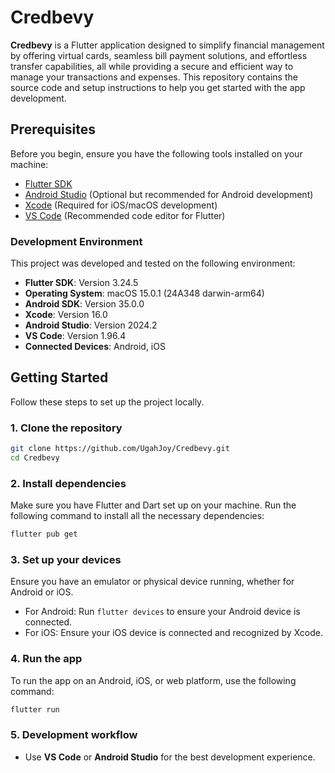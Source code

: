 # Credbevy

**Credbevy** is a Flutter application designed to simplify financial management by offering virtual cards, seamless bill payment solutions, and effortless transfer capabilities, all while providing a secure and efficient way to manage your transactions and expenses. This repository contains the source code and setup instructions to help you get started with the app development.

## Prerequisites

Before you begin, ensure you have the following tools installed on your machine:

- [Flutter SDK](https://flutter.dev/docs/get-started/install)
- [Android Studio](https://developer.android.com/studio) (Optional but recommended for Android development)
- [Xcode](https://developer.apple.com/xcode/) (Required for iOS/macOS development)
- [VS Code](https://code.visualstudio.com/) (Recommended code editor for Flutter)

### Development Environment

This project was developed and tested on the following environment:

- **Flutter SDK**: Version 3.24.5
- **Operating System**: macOS 15.0.1 (24A348 darwin-arm64)
- **Android SDK**: Version 35.0.0
- **Xcode**: Version 16.0
- **Android Studio**: Version 2024.2
- **VS Code**: Version 1.96.4
- **Connected Devices**: Android, iOS

## Getting Started

Follow these steps to set up the project locally.

### 1. Clone the repository

```bash
git clone https://github.com/UgahJoy/Credbevy.git
cd Credbevy
```

### 2. Install dependencies

Make sure you have Flutter and Dart set up on your machine. Run the following command to install all the necessary dependencies:

```bash
flutter pub get
```

### 3. Set up your devices

Ensure you have an emulator or physical device running, whether for Android or iOS.

- For Android: Run `flutter devices` to ensure your Android device is connected.
- For iOS: Ensure your iOS device is connected and recognized by Xcode.

### 4. Run the app

To run the app on an Android, iOS, or web platform, use the following command:

```bash
flutter run
```

### 5. Development workflow

- Use **VS Code** or **Android Studio** for the best development experience.